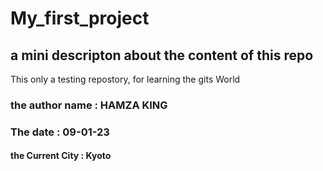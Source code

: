 # My_first_project
## a mini descripton about the content of this repo
This only a testing repostory, for learning the gits World


### the author name : HAMZA KING
### The date : 09-01-23
#### the Current City : Kyoto
